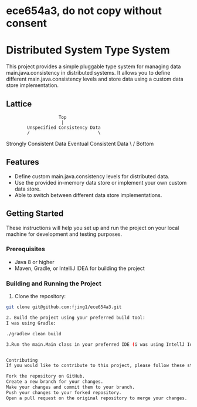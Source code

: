 # ece654a3, do not copy without consent
# Distributed System Type System

This project provides a simple pluggable type system for managing data main.java.consistency in distributed systems. 
It allows you to define different main.java.consistency levels and store data using a custom data store implementation.
## Lattice
                        Top
                         |
            Unspecified Consistency Data
            /                          \
Strongly Consistent Data        	Eventual Consistent Data
            \                           /
                    Bottom
## Features

- Define custom main.java.consistency levels for distributed data.
- Use the provided in-memory data store or implement your own custom data store.
- Able to switch between different data store implementations.

## Getting Started

These instructions will help you set up and run the project on your local machine for development and testing purposes.

### Prerequisites

- Java 8 or higher
- Maven, Gradle, or IntelliJ IDEA for building the project

### Building and Running the Project

1. Clone the repository:

```bash
git clone git@github.com:fjing1/ece654a3.git

2. Build the project using your preferred build tool:
I was using Gradle:

./gradlew clean build

3.Run the main.Main class in your preferred IDE (i was using IntellJ Idea) or from the command line.


Contributing
If you would like to contribute to this project, please follow these steps:

Fork the repository on GitHub.
Create a new branch for your changes.
Make your changes and commit them to your branch.
Push your changes to your forked repository.
Open a pull request on the original repository to merge your changes.

